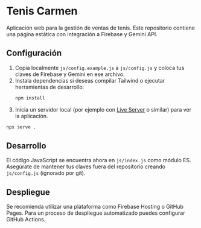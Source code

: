 # Tenis Carmen

Aplicación web para la gestión de ventas de tenis. Este repositorio contiene una página estática con integración a Firebase y Gemini API.

## Configuración

1. Copia localmente `js/config.example.js` a `js/config.js` y coloca tus claves de Firebase y Gemini en ese archivo.
2. Instala dependencias si deseas compilar Tailwind o ejecutar herramientas de desarrollo:
   ```bash
   npm install
   ```
3. Inicia un servidor local (por ejemplo con [Live Server](https://marketplace.visualstudio.com/items?itemName=ritwickdey.LiveServer) o similar) para ver la aplicación.

```bash
npx serve .
```

## Desarrollo

El código JavaScript se encuentra ahora en `js/index.js` como módulo ES. Asegúrate de mantener tus claves fuera del repositorio creando `js/config.js` (ignorado por git).

## Despliegue

Se recomienda utilizar una plataforma como Firebase Hosting o GitHub Pages. Para un proceso de despliegue automatizado puedes configurar GitHub Actions.
